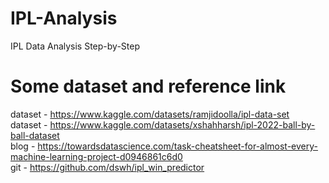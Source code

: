 # IPL-Analysis
IPL Data Analysis Step-by-Step
# Some dataset and reference link
dataset - https://www.kaggle.com/datasets/ramjidoolla/ipl-data-set<br/>
dataset - https://www.kaggle.com/datasets/xshahharsh/ipl-2022-ball-by-ball-dataset<br/>
blog - https://towardsdatascience.com/task-cheatsheet-for-almost-every-machine-learning-project-d0946861c6d0<br/>
git - https://github.com/dswh/ipl_win_predictor
